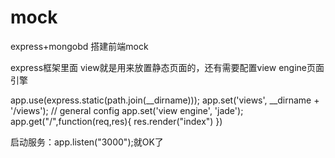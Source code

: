 # mock


express+mongobd 搭建前端mock

express框架里面  view就是用来放置静态页面的，还有需要配置view engine页面引擎

app.use(express.static(path.join(__dirname)));
app.set('views', __dirname + '/views'); // general config
app.set('view engine', 'jade');
app.get("/",function(req,res){
	res.render("index")
})


启动服务：app.listen("3000");就OK了

